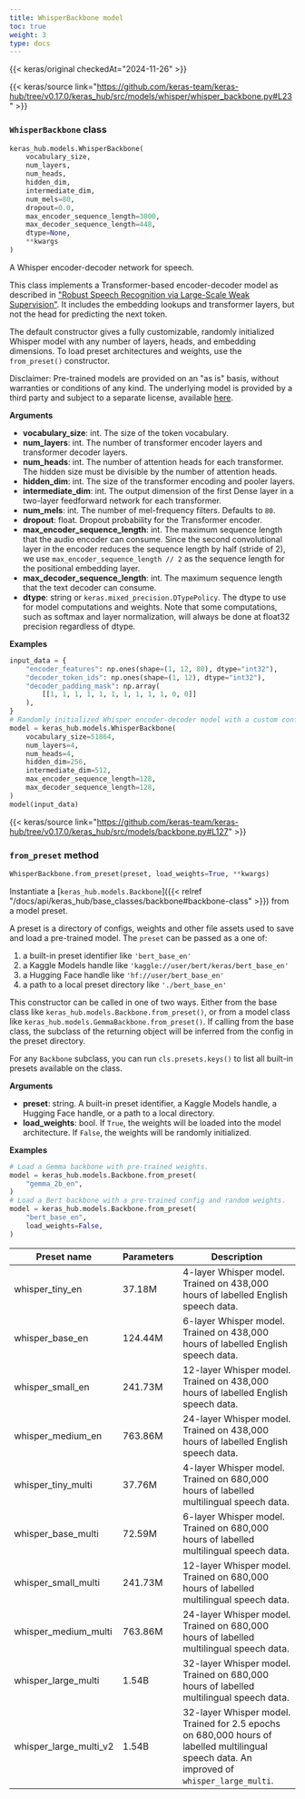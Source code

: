 ```yaml
---
title: WhisperBackbone model
toc: true
weight: 3
type: docs
---
```


{{< keras/original checkedAt="2024-11-26" >}}

{{< keras/source link="https://github.com/keras-team/keras-hub/tree/v0.17.0/keras_hub/src/models/whisper/whisper_backbone.py#L23" >}}

### `WhisperBackbone` class

```python
keras_hub.models.WhisperBackbone(
    vocabulary_size,
    num_layers,
    num_heads,
    hidden_dim,
    intermediate_dim,
    num_mels=80,
    dropout=0.0,
    max_encoder_sequence_length=3000,
    max_decoder_sequence_length=448,
    dtype=None,
    **kwargs
)
```

A Whisper encoder-decoder network for speech.

This class implements a Transformer-based encoder-decoder model as
described in
["Robust Speech Recognition via Large-Scale Weak Supervision"](https://arxiv.org/abs/2212.04356).
It includes the embedding lookups and transformer layers, but not the head
for predicting the next token.

The default constructor gives a fully customizable, randomly initialized Whisper
model with any number of layers, heads, and embedding dimensions. To load
preset architectures and weights, use the `from_preset()` constructor.

Disclaimer: Pre-trained models are provided on an "as is" basis, without
warranties or conditions of any kind. The underlying model is provided by a
third party and subject to a separate license, available
[here](https://github.com/openai/whisper).

**Arguments**

- **vocabulary_size**: int. The size of the token vocabulary.
- **num_layers**: int. The number of transformer encoder layers and
  transformer decoder layers.
- **num_heads**: int. The number of attention heads for each transformer.
  The hidden size must be divisible by the number of attention heads.
- **hidden_dim**: int. The size of the transformer encoding and pooler layers.
- **intermediate_dim**: int. The output dimension of the first Dense layer in
  a two-layer feedforward network for each transformer.
- **num_mels**: int. The number of mel-frequency filters. Defaults to `80`.
- **dropout**: float. Dropout probability for the Transformer encoder.
- **max_encoder_sequence_length**: int. The maximum sequence length that the
  audio encoder can consume. Since the second convolutional layer in
  the encoder reduces the sequence length by half (stride of 2), we
  use `max_encoder_sequence_length // 2` as the sequence length for the
  positional embedding layer.
- **max_decoder_sequence_length**: int. The maximum sequence length that the
  text decoder can consume.
- **dtype**: string or `keras.mixed_precision.DTypePolicy`. The dtype to use
  for model computations and weights. Note that some computations,
  such as softmax and layer normalization, will always be done at
  float32 precision regardless of dtype.

**Examples**

```python
input_data = {
    "encoder_features": np.ones(shape=(1, 12, 80), dtype="int32"),
    "decoder_token_ids": np.ones(shape=(1, 12), dtype="int32"),
    "decoder_padding_mask": np.array(
        [[1, 1, 1, 1, 1, 1, 1, 1, 1, 1, 0, 0]]
    ),
}
# Randomly initialized Whisper encoder-decoder model with a custom config.
model = keras_hub.models.WhisperBackbone(
    vocabulary_size=51864,
    num_layers=4,
    num_heads=4,
    hidden_dim=256,
    intermediate_dim=512,
    max_encoder_sequence_length=128,
    max_decoder_sequence_length=128,
)
model(input_data)
```

{{< keras/source link="https://github.com/keras-team/keras-hub/tree/v0.17.0/keras_hub/src/models/backbone.py#L127" >}}

### `from_preset` method

```python
WhisperBackbone.from_preset(preset, load_weights=True, **kwargs)
```

Instantiate a [`keras_hub.models.Backbone`]({{< relref "/docs/api/keras_hub/base_classes/backbone#backbone-class" >}}) from a model preset.

A preset is a directory of configs, weights and other file assets used
to save and load a pre-trained model. The `preset` can be passed as a
one of:

1. a built-in preset identifier like `'bert_base_en'`
2. a Kaggle Models handle like `'kaggle://user/bert/keras/bert_base_en'`
3. a Hugging Face handle like `'hf://user/bert_base_en'`
4. a path to a local preset directory like `'./bert_base_en'`

This constructor can be called in one of two ways. Either from the base
class like `keras_hub.models.Backbone.from_preset()`, or from
a model class like `keras_hub.models.GemmaBackbone.from_preset()`.
If calling from the base class, the subclass of the returning object
will be inferred from the config in the preset directory.

For any `Backbone` subclass, you can run `cls.presets.keys()` to list
all built-in presets available on the class.

**Arguments**

- **preset**: string. A built-in preset identifier, a Kaggle Models
  handle, a Hugging Face handle, or a path to a local directory.
- **load_weights**: bool. If `True`, the weights will be loaded into the
  model architecture. If `False`, the weights will be randomly
  initialized.

**Examples**

```python
# Load a Gemma backbone with pre-trained weights.
model = keras_hub.models.Backbone.from_preset(
    "gemma_2b_en",
)
# Load a Bert backbone with a pre-trained config and random weights.
model = keras_hub.models.Backbone.from_preset(
    "bert_base_en",
    load_weights=False,
)
```

| Preset name            | Parameters | Description                                                                                                                                 |
| ---------------------- | ---------- | ------------------------------------------------------------------------------------------------------------------------------------------- |
| whisper_tiny_en        | 37.18M     | 4-layer Whisper model. Trained on 438,000 hours of labelled English speech data.                                                            |
| whisper_base_en        | 124.44M    | 6-layer Whisper model. Trained on 438,000 hours of labelled English speech data.                                                            |
| whisper_small_en       | 241.73M    | 12-layer Whisper model. Trained on 438,000 hours of labelled English speech data.                                                           |
| whisper_medium_en      | 763.86M    | 24-layer Whisper model. Trained on 438,000 hours of labelled English speech data.                                                           |
| whisper_tiny_multi     | 37.76M     | 4-layer Whisper model. Trained on 680,000 hours of labelled multilingual speech data.                                                       |
| whisper_base_multi     | 72.59M     | 6-layer Whisper model. Trained on 680,000 hours of labelled multilingual speech data.                                                       |
| whisper_small_multi    | 241.73M    | 12-layer Whisper model. Trained on 680,000 hours of labelled multilingual speech data.                                                      |
| whisper_medium_multi   | 763.86M    | 24-layer Whisper model. Trained on 680,000 hours of labelled multilingual speech data.                                                      |
| whisper_large_multi    | 1.54B      | 32-layer Whisper model. Trained on 680,000 hours of labelled multilingual speech data.                                                      |
| whisper_large_multi_v2 | 1.54B      | 32-layer Whisper model. Trained for 2.5 epochs on 680,000 hours of labelled multilingual speech data. An improved of `whisper_large_multi`. |
